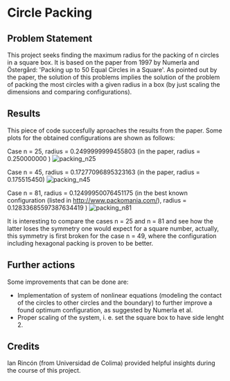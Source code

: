 # Circle Packing

## Problem Statement
This project seeks finding the maximum radius for the packing of n circles in a square box. It is based on the paper from 1997 by Numerla and Östergård: 'Packing up to 50 Equal Circles in a Square'.
As pointed out by the paper, the solution of this problems implies the solution of the problem of packing the most circles with a given radius in a box (by just scaling the dimensions and comparing configurations).

## Results
This piece of code succesfully aproaches the results from the paper. Some plots for the obtained configurations are shown as follows:

Case n = 25, radius = 0.2499999999455803 (in the paper, radius =  0.250000000 ) 
![packing_n25](https://github.com/user-attachments/assets/979013d2-ae55-4928-9c28-a650d71bb9eb)

Case n = 45, radius = 0.17277096895323163 (in the paper, radius = 0.175515450)
![packing_n45](https://github.com/user-attachments/assets/ec8ae9c8-a717-4459-b6a7-addc7e93cbd8)

Case n = 81, radius = 0.12499950076451175 (in the best known configuration (listed in http://www.packomania.com/), radius = 0.12833685597387634419 )
![packing_n81](https://github.com/user-attachments/assets/33dd954a-a944-4a55-9f13-6efc8efe8f09)

It is interesting to compare the cases n = 25 and n = 81 and see how the latter loses the symmetry one would expect for a square number, actually, this symmetry is first broken for the case n = 49, where the configuration including hexagonal packing is proven to be better.

## Further actions
Some improvements that can be done are:
 - Implementation of system of nonlinear equations (modeling the contact of the circles to other circles and the boundary) to further improve a found optimum configuration, as suggested by Numerla et al.
 - Proper scaling of the system, i. e. set the square box to have side lenght 2.

## Credits
Ian Rincón (from Universidad de Colima) provided helpful insights during the course of this project.
